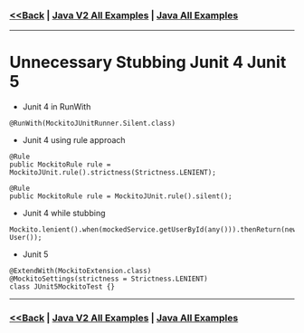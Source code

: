 ### [<<Back](../README.md) | [Java V2 All Examples](https://github.com/avinashbabudonthu/java/blob/master/java-v2/README.md) | [Java All Examples](https://github.com/avinashbabudonthu/java/blob/master/README.md)
------
# Unnecessary Stubbing Junit 4 Junit 5
* Junit 4 in RunWith
```
@RunWith(MockitoJUnitRunner.Silent.class) 
```
* Junit 4 using rule approach
```
@Rule
public MockitoRule rule = MockitoJUnit.rule().strictness(Strictness.LENIENT);

@Rule
public MockitoRule rule = MockitoJUnit.rule().silent();
```
* Junit 4 while stubbing
```
Mockito.lenient().when(mockedService.getUserById(any())).thenReturn(new User());
```
* Junit 5
```
@ExtendWith(MockitoExtension.class)
@MockitoSettings(strictness = Strictness.LENIENT)
class JUnit5MockitoTest {}
```
------
### [<<Back](../README.md) | [Java V2 All Examples](https://github.com/avinashbabudonthu/java/blob/master/java-v2/README.md) | [Java All Examples](https://github.com/avinashbabudonthu/java/blob/master/README.md)